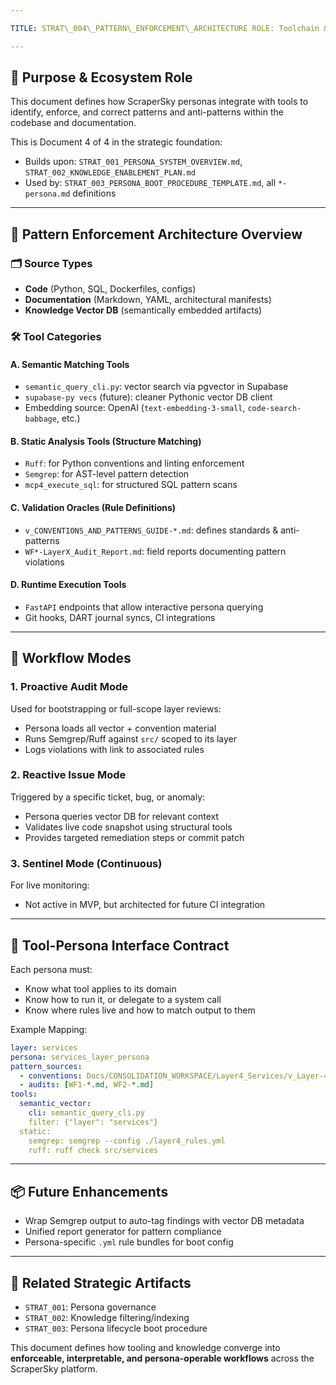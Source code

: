 ```yaml
---

TITLE: STRAT\_004\_PATTERN\_ENFORCEMENT\_ARCHITECTURE ROLE: Toolchain & Persona Integration Blueprint for Pattern Recognition STATUS: DRAFT 001

---
```


## 🎯 Purpose & Ecosystem Role

This document defines how ScraperSky personas integrate with tools to identify, enforce, and correct patterns and anti-patterns within the codebase and documentation.

This is Document 4 of 4 in the strategic foundation:

- Builds upon: `STRAT_001_PERSONA_SYSTEM_OVERVIEW.md`, `STRAT_002_KNOWLEDGE_ENABLEMENT_PLAN.md`
- Used by: `STRAT_003_PERSONA_BOOT_PROCEDURE_TEMPLATE.md`, all `*-persona.md` definitions

---

## 🧱 Pattern Enforcement Architecture Overview

### 🗂️ Source Types

- **Code** (Python, SQL, Dockerfiles, configs)
- **Documentation** (Markdown, YAML, architectural manifests)
- **Knowledge Vector DB** (semantically embedded artifacts)

### 🛠️ Tool Categories

#### A. Semantic Matching Tools

- `semantic_query_cli.py`: vector search via pgvector in Supabase
- `supabase-py vecs` (future): cleaner Pythonic vector DB client
- Embedding source: OpenAI (`text-embedding-3-small`, `code-search-babbage`, etc.)

#### B. Static Analysis Tools (Structure Matching)

- `Ruff`: for Python conventions and linting enforcement
- `Semgrep`: for AST-level pattern detection
- `mcp4_execute_sql`: for structured SQL pattern scans

#### C. Validation Oracles (Rule Definitions)

- `v_CONVENTIONS_AND_PATTERNS_GUIDE-*.md`: defines standards & anti-patterns
- `WF*-LayerX_Audit_Report.md`: field reports documenting pattern violations

#### D. Runtime Execution Tools

- `FastAPI` endpoints that allow interactive persona querying
- Git hooks, DART journal syncs, CI integrations

---

## 🔁 Workflow Modes

### 1. **Proactive Audit Mode**

Used for bootstrapping or full-scope layer reviews:

- Persona loads all vector + convention material
- Runs Semgrep/Ruff against `src/` scoped to its layer
- Logs violations with link to associated rules

### 2. **Reactive Issue Mode**

Triggered by a specific ticket, bug, or anomaly:

- Persona queries vector DB for relevant context
- Validates live code snapshot using structural tools
- Provides targeted remediation steps or commit patch

### 3. **Sentinel Mode (Continuous)**

For live monitoring:

- Not active in MVP, but architected for future CI integration

---

## 🧩 Tool-Persona Interface Contract

Each persona must:

- Know what tool applies to its domain
- Know how to run it, or delegate to a system call
- Know where rules live and how to match output to them

Example Mapping:

```yaml
layer: services
persona: services_layer_persona
pattern_sources:
  - conventions: Docs/CONSOLIDATION_WORKSPACE/Layer4_Services/v_Layer-4.1-Services_Blueprint.md
  - audits: [WF1-*.md, WF2-*.md]
tools:
  semantic_vector:
    cli: semantic_query_cli.py
    filter: {"layer": "services"}
  static:
    semgrep: semgrep --config ./layer4_rules.yml
    ruff: ruff check src/services
```

---

## 📦 Future Enhancements

- Wrap Semgrep output to auto-tag findings with vector DB metadata
- Unified report generator for pattern compliance
- Persona-specific `.yml` rule bundles for boot config

---

## 🔗 Related Strategic Artifacts

- `STRAT_001`: Persona governance
- `STRAT_002`: Knowledge filtering/indexing
- `STRAT_003`: Persona lifecycle boot procedure

This document defines how tooling and knowledge converge into **enforceable, interpretable, and persona-operable workflows** across the ScraperSky platform.

